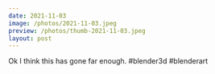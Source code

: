 ```yaml
---
date: 2021-11-03
image: /photos/2021-11-03.jpeg
preview: /photos/thumb-2021-11-03.jpeg
layout: post
---
```


Ok I think this has gone far enough. #blender3d #blenderart
